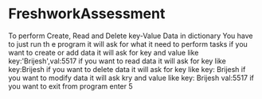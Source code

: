 # FreshworkAssessment
To perform Create, Read and Delete key-Value Data in dictionary
You have to just run th e program it will ask for what it need to perform tasks
if you want to create  or add data it will ask for key and value like key:'Brijesh',val:5517
if you want to read data it will ask for key like key:Brijesh
if you want to delete data it will ask for key like key: Brijesh
if you want to modify data it will ask kry and value like key: Brijesh val:5517
if you want to exit from program enter 5
